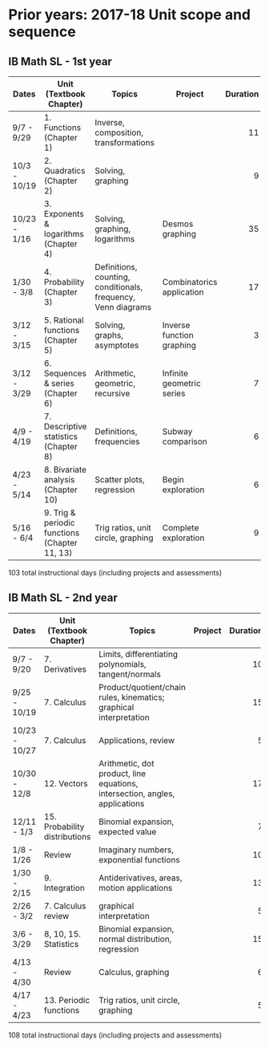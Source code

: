 # Prior years: 2017-18 Unit scope and sequence

## IB Math SL - 1st year

Dates| Unit (Textbook Chapter) | Topics | Project |Duration | IB Guide recommendation
---|---|---|---|---:|:---:
9/7 - 9/29 | 1. Functions (Chapter 1) | Inverse, composition, transformations ||11| 10
10/3 - 10/19 | 2. Quadratics (Chapter 2) | Solving, graphing ||9| 5
10/23 - 1/16 | 3. Exponents & logarithms  (Chapter 4) | Solving, graphing, logarithms |Desmos graphing |35| 10
1/30 - 3/8 | 4. Probability  (Chapter 3) | Definitions, counting, conditionals, frequency, Venn diagrams  |Combinatorics application |17| 10
3/12 - 3/15 | 5. Rational functions (Chapter 5)  | Solving, graphs, asymptotes |Inverse function graphing |3| 3
3/12 - 3/29 | 6. Sequences & series  (Chapter 6) | Arithmetic, geometric, recursive |Infinite geometric series |7| 5
4/9 - 4/19 | 7. Descriptive statistics  (Chapter 8) | Definitions, frequencies |Subway comparison|6| 5 (+10)
4/23 - 5/14 | 8. Bivariate analysis (Chapter 10)  | Scatter plots, regression |Begin exploration |6| 8
5/16 - 6/4 | 9. Trig & periodic functions (Chapter 11, 13) | Trig ratios, unit circle, graphing |Complete exploration |9| 8 (+8)

103 total instructional days (including projects and assessments)

## IB Math SL - 2nd year

Dates| Unit (Textbook Chapter) | Topics | Project |Duration | IB Guide recommendation
---|---|---|---|---:|:---:
9/7 - 9/20 | 7. Derivatives | Limits, differentiating polynomials, tangent/normals ||10| 10
9/25 - 10/19 | 7. Calculus | Product/quotient/chain rules, kinematics; graphical interpretation ||15| 10
10/23 - 10/27 | 7. Calculus | Applications, review | |5|5
10/30 - 12/8 | 12. Vectors | Arithmetic, dot product, line equations, intersection, angles, applications ||17| 16
12/11 - 1/3 | 15. Probability distributions | Binomial expansion, expected value | |7|5
1/8 - 1/26 | Review | Imaginary numbers, exponential functions | |10|
1/30 - 2/15 | 9. Integration | Antiderivatives, areas, motion applications ||13|10
2/26 - 3/2 | 7. Calculus review | graphical interpretation ||5| 5
3/6 - 3/29 | 8, 10, 15. Statistics | Binomial expansion, normal distribution, regression || 15 |10
4/13 - 4/30 | Review | Calculus, graphing ||6|
4/17 - 4/23 | 13. Periodic functions | Trig ratios, unit circle, graphing ||5|16

108 total instructional days (including projects and assessments)
